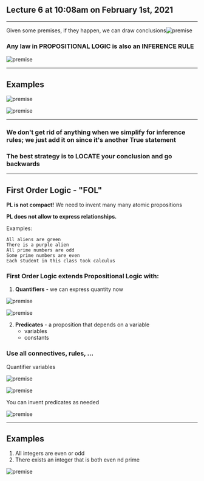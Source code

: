 ## Lecture 6 at 10:08am on February 1st, 2021

---

Given some premises, if they happen, we can draw conclusions![premise](./Lect-6-img/premise.png)

### Any law in PROPOSITIONAL LOGIC is also an INFERENCE RULE

![premise](./Lect-6-img/premise2.png)

---

## Examples

![premise](./Lect-6-img/ex1.png) 

![premise](./Lect-6-img/ex1b.png)

---

### We don't get rid of anything when we simplify for inference rules; we just add it on since it's another True statement

### The best strategy is to LOCATE your conclusion and go backwards

---

## First Order Logic - "FOL"

**PL is not compact!** We need to invent many many atomic propositions

**PL does not allow to express relationships.** 

Examples:

```
All aliens are green
There is a purple alien
All prime numbers are odd
Some prime numbers are even
Each student in this class took calculus
```

### First Order Logic extends Propositional Logic with:

1. **Quantifiers** - we can express quantity now

![premise](./Lect-6-img/quantity.png)

![premise](./Lect-6-img/quantifiers.png)

2. **Predicates** - a proposition that depends on a variable
   - variables
   - constants

### Use all connectives, rules, ...

Quantifier variables

![premise](./Lect-6-img/variables.png)

![premise](./Lect-6-img/aliens.png)

You can invent predicates as needed

![premise](./Lect-6-img/quantifiers2.png)

---

## Examples

1. All integers are even or odd
2. There exists an integer that is both even nd prime

![premise](./Lect-6-img/examples.png)